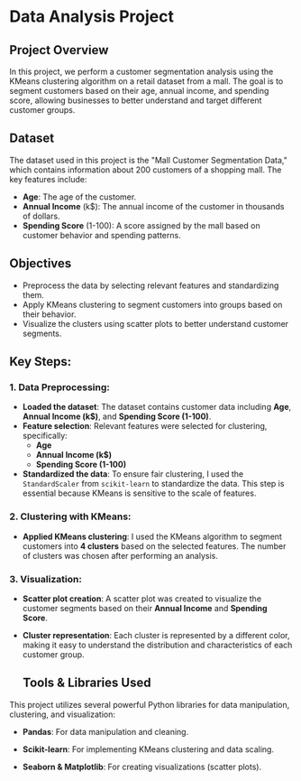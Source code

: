 # Data Analysis Project
## Project Overview
In this project, we perform a customer segmentation analysis using the KMeans clustering algorithm on a retail dataset from a mall. The goal is to segment customers based on their age, annual income, and spending score, allowing businesses to better understand and target different customer groups.
## Dataset
The dataset used in this project is the "Mall Customer Segmentation Data," which contains information about 200 customers of a shopping mall. The key features include:

- **Age**: The age of the customer.
- **Annual Income** (k$): The annual income of the customer in thousands of dollars.
- **Spending Score** (1-100): A score assigned by the mall based on customer behavior and spending patterns.
## Objectives

- Preprocess the data by selecting relevant features and standardizing them.
- Apply KMeans clustering to segment customers into groups based on their behavior.
- Visualize the clusters using scatter plots to better understand customer segments.
## Key Steps:

### 1. Data Preprocessing:
- **Loaded the dataset**: The dataset contains customer data including **Age**, **Annual Income (k$)**, and **Spending Score (1-100)**.
- **Feature selection**: Relevant features were selected for clustering, specifically:
  - **Age**
  - **Annual Income (k$)**
  - **Spending Score (1-100)**
- **Standardized the data**: To ensure fair clustering, I used the `StandardScaler` from `scikit-learn` to standardize the data. This step is essential because KMeans is sensitive to the scale of features.

### 2. Clustering with KMeans:
- **Applied KMeans clustering**: I used the KMeans algorithm to segment customers into **4 clusters** based on the selected features. The number of clusters was chosen after performing an analysis.
### 3. Visualization:
- **Scatter plot creation**: A scatter plot was created to visualize the customer segments based on their **Annual Income** and **Spending Score**.
- **Cluster representation**: Each cluster is represented by a different color, making it easy to understand the distribution and characteristics of each customer group.

  ## Tools & Libraries Used

This project utilizes several powerful Python libraries for data manipulation, clustering, and visualization:

- **Pandas**: For data manipulation and cleaning.
  
- **Scikit-learn**: For implementing KMeans clustering and data scaling.
  
- **Seaborn & Matplotlib**: For creating visualizations (scatter plots).

